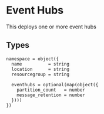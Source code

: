 # Event Hubs

This deploys one or more event hubs

## Types

```hcl
namespace = object({
  name          = string
  location      = string
  resourcegroup = string

  eventhubs = optional(map(object({
    partition_count   = number
    message_retention = number
  })))
})
```